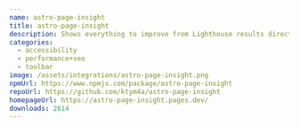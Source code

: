 ```yaml
---
name: astro-page-insight
title: astro-page-insight
description: Shows everything to improve from Lighthouse results directly on the page.
categories:
  - accessibility
  - performance+seo
  - toolbar
image: /assets/integrations/astro-page-insight.png
npmUrl: https://www.npmjs.com/package/astro-page-insight
repoUrl: https://github.com/ktym4a/astro-page-insight
homepageUrl: https://astro-page-insight.pages.dev/
downloads: 2614
---
```

